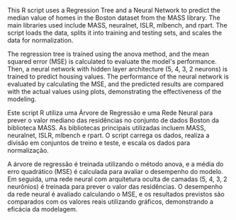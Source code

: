 This R script uses a Regression Tree and a Neural Network to predict the median value of homes in the Boston dataset from the MASS library. The main libraries used include MASS, neuralnet, ISLR, mlbench, and rpart. The script loads the data, splits it into training and testing sets, and scales the data for normalization.

The regression tree is trained using the anova method, and the mean squared error (MSE) is calculated to evaluate the model's performance. Then, a neural network with hidden layer architecture (5, 4, 3, 2 neurons) is trained to predict housing values. The performance of the neural network is evaluated by calculating the MSE, and the predicted results are compared with the actual values using plots, demonstrating the effectiveness of the modeling.

Este script R utiliza uma Árvore de Regressão e uma Rede Neural para prever o valor mediano das residências no conjunto de dados Boston da biblioteca MASS. As bibliotecas principais utilizadas incluem MASS, neuralnet, ISLR, mlbench e rpart. O script carrega os dados, realiza a divisão em conjuntos de treino e teste, e escala os dados para normalização.

A árvore de regressão é treinada utilizando o método anova, e a média do erro quadrático (MSE) é calculada para avaliar o desempenho do modelo. Em seguida, uma rede neural com arquitetura oculta de camadas (5, 4, 3, 2 neurônios) é treinada para prever o valor das residências. O desempenho da rede neural é avaliado calculando o MSE, e os resultados previstos são comparados com os valores reais utilizando gráficos, demonstrando a eficácia da modelagem.
